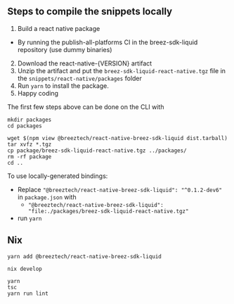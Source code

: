 ## Steps to compile the snippets locally
1. Build a react native package
  - By running the publish-all-platforms CI in the breez-sdk-liquid repository (use dummy binaries)
2. Download the react-native-{VERSION} artifact 
3. Unzip the artifact and put the `breez-sdk-liquid-react-native.tgz` file in the `snippets/react-native/packages` folder
4. Run `yarn` to install the package.
5. Happy coding

The first few steps above can be done on the CLI with

```shell
mkdir packages
cd packages

wget $(npm view @breeztech/react-native-breez-sdk-liquid dist.tarball)
tar xvfz *.tgz
cp package/breez-sdk-liquid-react-native.tgz ../packages/
rm -rf package
cd ..
```

To use locally-generated bindings:
- Replace `"@breeztech/react-native-breez-sdk-liquid": "^0.1.2-dev6"` in `package.json` with
  - `"@breeztech/react-native-breez-sdk-liquid": "file:./packages/breez-sdk-liquid-react-native.tgz"`
- run `yarn`

## Nix

```
yarn add @breeztech/react-native-breez-sdk-liquid

nix develop

yarn
tsc
yarn run lint
```